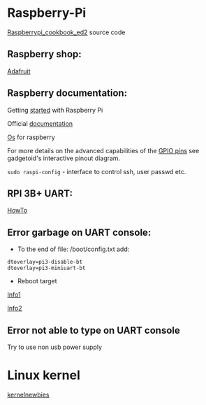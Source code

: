 # Raspberry-Pi

[Raspberrypi_cookbook_ed2](https://github.com/simonmonk/raspberrypi_cookbook_ed2) source code

## Raspberry shop:

[Adafruit](https://www.adafruit.com/)

## Raspberry documentation:
Getting [started](https://projects.raspberrypi.org/en/pathways/getting-started-with-raspberry-pi) with Raspberry Pi

Official [documentation](https://www.raspberrypi.org/documentation/)

[Os](https://www.raspberrypi.org/downloads/) for raspberry

For more details on the advanced capabilities of the [GPIO pins](https://pinout.xyz/) see gadgetoid's interactive pinout diagram.

`sudo raspi-config` - interface to control ssh, user passwd etc. 

## RPI 3B+ UART:

[HowTo](https://elinux.org/RPi_Serial_Connection)

## Error garbage on UART console:

- To the end of file: /boot/config.txt add:
```
dtoverlay=pi3-disable-bt
dtoverlay=pi3-miniuart-bt
```
- Reboot target

[Info1](https://openenergymonitor.org/forum-archive/node/12311.html)

[Info2](https://raspberrypi.stackexchange.com/questions/45007/garbage-on-raspberry-pi-console)

## Error not able to type on UART console

Try to use non usb power supply

# Linux kernel

[kernelnewbies](https://kernelnewbies.org/)
